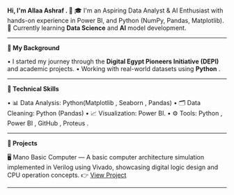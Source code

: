 **Hi, I'm Allaa Ashraf . 👋**
🎓 I'm an Aspiring Data Analyst & AI Enthusiast with hands-on experience in Power BI, and Python (NumPy, Pandas, Matplotlib).
🚀 Currently learning **Data Science** and **AI** model development.
________________________________________

**💼 My Background**

•	I started my journey through the **Digital Egypt Pioneers Initiative (DEPI)**  and academic projects.
•	Working with real-world datasets using **Python** .

________________________________________

**🧠 Technical Skills**

•	📊 Data Analysis:  Python(Matplotlib , Seaborn , Pandas)
•	🗂️ Data Cleaning:  Python (Pandas)
•	📈 Visualization:  Power BI.
•	⚙️ Tools:  Python , Power BI , GitHub , Proteus .
________________________________________

**📌 Projects**

 🖥️ Mano Basic Computer 
 —  A basic computer architecture simulation implemented in  Verilog  using  Vivado, showcasing digital logic design and CPU operation concepts.
👉 [View Project](#)
________________________________________
